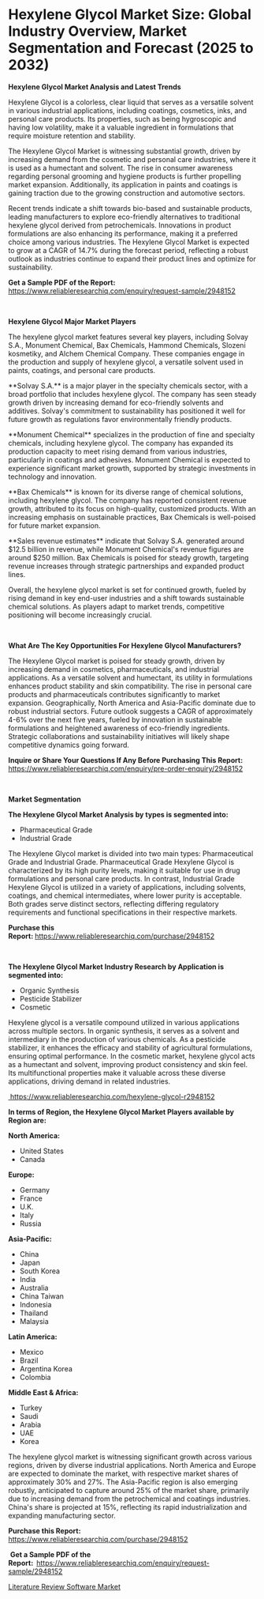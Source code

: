 <p><h1>Hexylene Glycol Market Size: Global Industry Overview, Market Segmentation and Forecast (2025 to 2032)</h1></p><p><strong>Hexylene Glycol Market Analysis and Latest Trends</strong></p>
<p><p>Hexylene Glycol is a colorless, clear liquid that serves as a versatile solvent in various industrial applications, including coatings, cosmetics, inks, and personal care products. Its properties, such as being hygroscopic and having low volatility, make it a valuable ingredient in formulations that require moisture retention and stability.</p><p>The Hexylene Glycol Market is witnessing substantial growth, driven by increasing demand from the cosmetic and personal care industries, where it is used as a humectant and solvent. The rise in consumer awareness regarding personal grooming and hygiene products is further propelling market expansion. Additionally, its application in paints and coatings is gaining traction due to the growing construction and automotive sectors.</p><p>Recent trends indicate a shift towards bio-based and sustainable products, leading manufacturers to explore eco-friendly alternatives to traditional hexylene glycol derived from petrochemicals. Innovations in product formulations are also enhancing its performance, making it a preferred choice among various industries. The Hexylene Glycol Market is expected to grow at a CAGR of 14.7% during the forecast period, reflecting a robust outlook as industries continue to expand their product lines and optimize for sustainability.</p></p>
<p><strong>Get a Sample PDF of the Report:&nbsp;</strong> <a href="https://www.reliableresearchiq.com/enquiry/request-sample/2948152?utm_campaign=3085&utm_medium=2&utm_source=Github&utm_content=ia&utm_term=12032025&utm_id=hexylene-glycol">https://www.reliableresearchiq.com/enquiry/request-sample/2948152</a></p>
<p>&nbsp;</p>
<p><strong>Hexylene Glycol Major Market Players</strong></p>
<p><p>The hexylene glycol market features several key players, including Solvay S.A., Monument Chemical, Bax Chemicals, Hammond Chemicals, Slozeni kosmetiky, and Alchem Chemical Company. These companies engage in the production and supply of hexylene glycol, a versatile solvent used in paints, coatings, and personal care products.</p><p>**Solvay S.A.** is a major player in the specialty chemicals sector, with a broad portfolio that includes hexylene glycol. The company has seen steady growth driven by increasing demand for eco-friendly solvents and additives. Solvay's commitment to sustainability has positioned it well for future growth as regulations favor environmentally friendly products.</p><p>**Monument Chemical** specializes in the production of fine and specialty chemicals, including hexylene glycol. The company has expanded its production capacity to meet rising demand from various industries, particularly in coatings and adhesives. Monument Chemical is expected to experience significant market growth, supported by strategic investments in technology and innovation.</p><p>**Bax Chemicals** is known for its diverse range of chemical solutions, including hexylene glycol. The company has reported consistent revenue growth, attributed to its focus on high-quality, customized products. With an increasing emphasis on sustainable practices, Bax Chemicals is well-poised for future market expansion.</p><p>**Sales revenue estimates** indicate that Solvay S.A. generated around $12.5 billion in revenue, while Monument Chemical's revenue figures are around $250 million. Bax Chemicals is poised for steady growth, targeting revenue increases through strategic partnerships and expanded product lines.</p><p>Overall, the hexylene glycol market is set for continued growth, fueled by rising demand in key end-user industries and a shift towards sustainable chemical solutions. As players adapt to market trends, competitive positioning will become increasingly crucial.</p></p>
<p>&nbsp;</p>
<p><strong>What Are The Key Opportunities For Hexylene Glycol Manufacturers?</strong></p>
<p><p>The Hexylene Glycol market is poised for steady growth, driven by increasing demand in cosmetics, pharmaceuticals, and industrial applications. As a versatile solvent and humectant, its utility in formulations enhances product stability and skin compatibility. The rise in personal care products and pharmaceuticals contributes significantly to market expansion. Geographically, North America and Asia-Pacific dominate due to robust industrial sectors. Future outlook suggests a CAGR of approximately 4-6% over the next five years, fueled by innovation in sustainable formulations and heightened awareness of eco-friendly ingredients. Strategic collaborations and sustainability initiatives will likely shape competitive dynamics going forward.</p></p>
<p><strong>Inquire or Share Your Questions If Any Before Purchasing This Report:</strong> <a href="https://www.reliableresearchiq.com/enquiry/pre-order-enquiry/2948152?utm_campaign=3085&utm_medium=2&utm_source=Github&utm_content=ia&utm_term=12032025&utm_id=hexylene-glycol">https://www.reliableresearchiq.com/enquiry/pre-order-enquiry/2948152</a></p>
<p>&nbsp;</p>
<p><strong>Market Segmentation</strong></p>
<p><strong>The Hexylene Glycol Market Analysis by types is segmented into:</strong></p>
<p><ul><li>Pharmaceutical Grade</li><li>Industrial Grade</li></ul></p>
<p><p>The Hexylene Glycol market is divided into two main types: Pharmaceutical Grade and Industrial Grade. Pharmaceutical Grade Hexylene Glycol is characterized by its high purity levels, making it suitable for use in drug formulations and personal care products. In contrast, Industrial Grade Hexylene Glycol is utilized in a variety of applications, including solvents, coatings, and chemical intermediates, where lower purity is acceptable. Both grades serve distinct sectors, reflecting differing regulatory requirements and functional specifications in their respective markets.</p></p>
<p><strong>Purchase this Report:&nbsp;</strong><a href="https://www.reliableresearchiq.com/purchase/2948152?utm_campaign=3085&utm_medium=2&utm_source=Github&utm_content=ia&utm_term=12032025&utm_id=hexylene-glycol">https://www.reliableresearchiq.com/purchase/2948152</a></p>
<p>&nbsp;</p>
<p><strong>The Hexylene Glycol Market Industry Research by Application is segmented into:</strong></p>
<p><ul><li>Organic Synthesis</li><li>Pesticide Stabilizer</li><li>Cosmetic</li></ul></p>
<p><p>Hexylene glycol is a versatile compound utilized in various applications across multiple sectors. In organic synthesis, it serves as a solvent and intermediary in the production of various chemicals. As a pesticide stabilizer, it enhances the efficacy and stability of agricultural formulations, ensuring optimal performance. In the cosmetic market, hexylene glycol acts as a humectant and solvent, improving product consistency and skin feel. Its multifunctional properties make it valuable across these diverse applications, driving demand in related industries.</p></p>
<p><a href="https://www.reliableresearchiq.com/hexylene-glycol-r2948152?utm_campaign=3085&utm_medium=2&utm_source=Github&utm_content=ia&utm_term=12032025&utm_id=hexylene-glycol">&nbsp;https://www.reliableresearchiq.com/hexylene-glycol-r2948152</a></p>
<p><strong>In terms of Region, the Hexylene Glycol Market Players available by Region are:</strong></p>
<p>
    <p> <strong> North America: </strong>
        <ul>
            <li>United States</li>
            <li>Canada</li>
        </ul>
        </p> 
    <p> <strong> Europe: </strong>
        <ul>
            <li>Germany</li>
            <li>France</li>
            <li>U.K.</li>
            <li>Italy</li>
            <li>Russia</li>
        </ul>
        </p> 
    <p> <strong> Asia-Pacific: </strong>
        <ul>
            <li>China</li>
            <li>Japan</li>
            <li>South Korea</li>
            <li>India</li>
            <li>Australia</li>
            <li>China Taiwan</li>
            <li>Indonesia</li>
            <li>Thailand</li>
            <li>Malaysia</li>
        </ul>
        </p> 
    <p> <strong> Latin America: </strong>
        <ul>
            <li>Mexico</li>
            <li>Brazil</li>
            <li>Argentina Korea</li>
            <li>Colombia</li>
        </ul>
        </p> 
    <p> <strong> Middle East & Africa: </strong>
        <ul>
            <li>Turkey</li>
            <li>Saudi</li>
            <li>Arabia</li>
            <li>UAE</li>
            <li>Korea</li>
        </ul>
    </p>
    </p>
<p><p>The hexylene glycol market is witnessing significant growth across various regions, driven by diverse industrial applications. North America and Europe are expected to dominate the market, with respective market shares of approximately 30% and 27%. The Asia-Pacific region is also emerging robustly, anticipated to capture around 25% of the market share, primarily due to increasing demand from the petrochemical and coatings industries. China's share is projected at 15%, reflecting its rapid industrialization and expanding manufacturing sector.</p></p>
<p><strong>Purchase this Report: </strong><a href="https://www.reliableresearchiq.com/purchase/2948152?utm_campaign=3085&utm_medium=2&utm_source=Github&utm_content=ia&utm_term=12032025&utm_id=hexylene-glycol">https://www.reliableresearchiq.com/purchase/2948152</a></p>
<p>&nbsp;<strong>Get a Sample PDF of the Report:&nbsp;&nbsp;</strong><a href="https://www.reliableresearchiq.com/enquiry/request-sample/2948152?utm_campaign=3085&utm_medium=2&utm_source=Github&utm_content=ia&utm_term=12032025&utm_id=hexylene-glycol">https://www.reliableresearchiq.com/enquiry/request-sample/2948152</a></p>
<p><strong></strong></p>
<p><p><a href="https://github.com/gdfhhhj/Market-Research-Report-List-7/blob/main/literature-review-software-market.md?utm_campaign=3085&utm_medium=2&utm_source=Github&utm_content=ia&utm_term=12032025&utm_id=hexylene-glycol">Literature Review Software Market</a></p></p>
